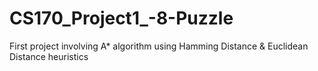 # CS170_Project1_-8-Puzzle
First project involving A* algorithm using Hamming Distance & Euclidean Distance heuristics

